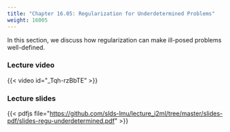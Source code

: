 ```yaml
---
title: "Chapter 16.05: Regularization for Underdetermined Problems"
weight: 16005
---
```

In this section, we discuss how regularization can make ill-posed problems well-defined.  

<!--more-->

### Lecture video

{{< video id="_Tqh-rzBbTE" >}}

### Lecture slides

{{< pdfjs file="https://github.com/slds-lmu/lecture_i2ml/tree/master/slides-pdf/slides-regu-underdetermined.pdf" >}}
